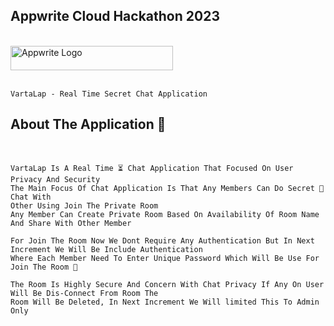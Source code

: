 <h2> Appwrite Cloud Hackathon 2023</h2> 
<br />
<a href="https://appwrite.io" target="_blank"><img width="260" height="39" src="https://appwrite.io/images/appwrite.svg" alt="Appwrite Logo"></a>
<br />
<br />

```
VartaLap - Real Time Secret Chat Application 
```
<h2> About The Application 🚀 </h2> 
<br />

```
VartaLap Is A Real Time ⏳ Chat Application That Focused On User Privacy And Security
The Main Focus Of Chat Application Is That Any Members Can Do Secret 🤫 Chat With 
Other Using Join The Private Room
Any Member Can Create Private Room Based On Availability Of Room Name 
And Share With Other Member 
```

```
For Join The Room Now We Dont Require Any Authentication But In Next Increment We Will Be Include Authentication 
Where Each Member Need To Enter Unique Password Which Will Be Use For Join The Room 🤖
```

```
The Room Is Highly Secure And Concern With Chat Privacy If Any On User Will Be Dis-Connect From Room The 
Room Will Be Deleted, In Next Increment We Will limited This To Admin Only
```

